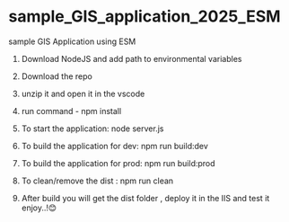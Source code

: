 # sample_GIS_application_2025_ESM
sample GIS Application using ESM

1. Download NodeJS and add path to environmental variables
2. Download the repo
3. unzip it and open it in the vscode
4. run command - npm install
5. To start the application: node server.js
6. To build the application for dev: npm run build:dev
7. To build the application for prod: npm run build:prod
8. To clean/remove the dist : npm run clean

9. After build you will get the dist folder , deploy it in the IIS and test it enjoy..!😊 
